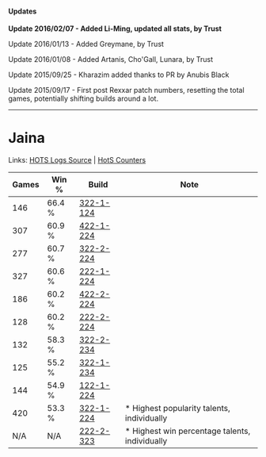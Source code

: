 #### Updates
**Update 2016/02/07 - Added Li-Ming, updated all stats, by Trust**

Update 2016/01/13 - Added Greymane, by Trust

Update 2016/01/08 - Added Artanis, Cho'Gall, Lunara, by Trust

Update 2015/09/25 - Kharazim added thanks to PR by Anubis Black

Update 2015/09/17 - First post Rexxar patch numbers, resetting the total games, potentially shifting builds around a lot.

***

# Jaina

Links: [HOTS Logs Source](https://www.hotslogs.com/Sitewide/HeroDetails?Hero=Jaina) | [HotS Counters](http://hotscounters.com/#/hero/Jaina)

Games  | Win %  | Build     | Note
-----  | -----  | -----     | ----
146    | 66.4 % | [322-1-124](http://www.heroesfire.com/hots/talent-calculator/jaina#oRq4) | 
307    | 60.9 % | [422-1-224](http://www.heroesfire.com/hots/talent-calculator/jaina#sF-e) | 
277    | 60.7 % | [322-2-224](http://www.heroesfire.com/hots/talent-calculator/jaina#oS5G) | 
327    | 60.6 % | [222-1-224](http://www.heroesfire.com/hots/talent-calculator/jaina#kdie) | 
186    | 60.2 % | [422-2-224](http://www.heroesfire.com/hots/talent-calculator/jaina#sGEG) | 
128    | 60.2 % | [222-2-224](http://www.heroesfire.com/hots/talent-calculator/jaina#kdyG) | 
132    | 58.3 % | [322-2-234](http://www.heroesfire.com/hots/talent-calculator/jaina#oS5Q) | 
125    | 55.2 % | [322-1-234](http://www.heroesfire.com/hots/talent-calculator/jaina#oRro) | 
144    | 54.9 % | [122-1-224](http://www.heroesfire.com/hots/talent-calculator/jaina#gpZe) | 
420    | 53.3 % | [322-1-224](http://www.heroesfire.com/hots/talent-calculator/jaina#oRre) | * Highest popularity talents, individually
N/A    | N/A    | [222-2-323](http://www.heroesfire.com/hots/talent-calculator/jaina#kdzp) | * Highest win percentage talents, individually
